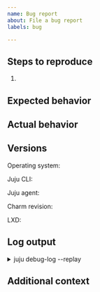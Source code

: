 ```yaml
---
name: Bug report
about: File a bug report
labels: bug

---
```


<!-- Thank you for submitting a bug report! All fields are required unless marked optional. -->

## Steps to reproduce
1. 

## Expected behavior


## Actual behavior
<!-- If applicable, add screenshots -->


## Versions

<!-- Run "lsb_release -sd" -->
Operating system: 

<!-- Run "juju version" -->
Juju CLI: 

<!-- Model version from "juju status" -->
Juju agent: 

<!-- App revision from "juju status" or (advanced) commit hash -->
Charm revision: 

<!-- Run "lxd version" -->
LXD: 

## Log output
<details>
<summary> juju debug-log --replay </summary>

<!-- Paste the full output of "juju debug-log --replay" between the triple backticks (```) -->
```shell


```
</details>

<!-- (Optional) Copy the logs that are relevant to the bug & paste inside triple backticks below -->


## Additional context
<!-- (Optional) Add any additional information here -->

